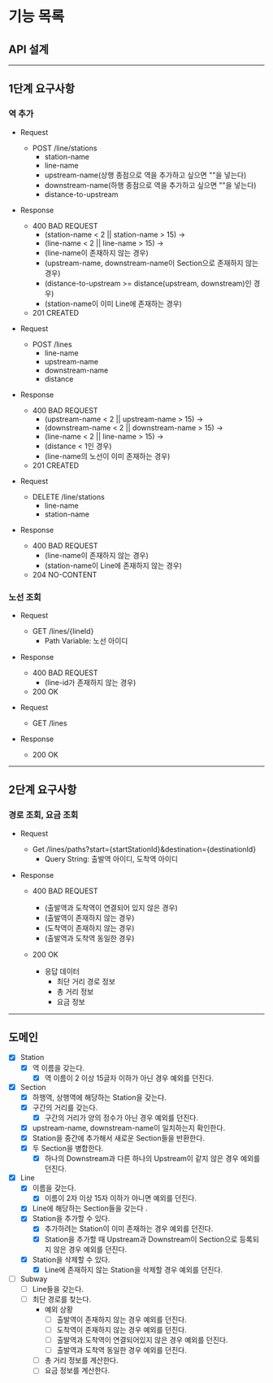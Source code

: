 # 기능 목록

## API 설계

---

## 1단계 요구사항

### 역 추가

- Request
  - POST /line/stations 
      - station-name
      - line-name
      - upstream-name(상행 종점으로 역을 추가하고 싶으면 ""을 넣는다)
      - downstream-name(하행 종점으로 역을 추가하고 싶으면 ""을 넣는다)
      - distance-to-upstream

- Response
  - 400 BAD REQUEST
    - (station-name < 2 || station-name > 15) ->
    - (line-name < 2 || line-name > 15) ->
    - (line-name이 존재하지 않는 경우)
    - (upstream-name, downstream-name이 Section으로 존재하지 않는 경우)
    - (distance-to-upstream >= distance(upstream, downstream)인 경우)
    - (station-name이 이미 Line에 존재하는 경우)
  - 201 CREATED

- Request
  - POST /lines
      - line-name 
      - upstream-name
      - downstream-name
      - distance

- Response
  - 400 BAD REQUEST
    - (upstream-name < 2 || upstream-name > 15) ->
    - (downstream-name < 2 || downstream-name > 15) ->
    - (line-name < 2 || line-name > 15) ->
    - (distance < 1인 경우)
    - (line-name의 노선이 이미 존재하는 경우)
  - 201 CREATED

- Request
  - DELETE /line/stations
      - line-name
      - station-name

- Response
  - 400 BAD REQUEST
    - (line-name이 존재하지 않는 경우)
    - (station-name이 Line에 존재하지 않는 경우)
  - 204 NO-CONTENT

### 노선 조회

- Request
  - GET /lines/{lineId}
      - Path Variable: 노선 아이디

- Response
  - 400 BAD REQUEST
    - (line-id가 존재하지 않는 경우)
  - 200 OK

- Request
  - GET /lines

- Response
  - 200 OK

---

## 2단계 요구사항

### 경로 조회, 요금 조회

- Request
  - Get /lines/paths?start={startStationId}&destination={destinationId}
    - Query String: 출발역 아이디, 도착역 아이디

- Response
  - 400 BAD REQUEST
    - (출발역과 도착역이 연결되어 있지 않은 경우)
    - (출발역이 존재하지 않는 경우)
    - (도착역이 존재하지 않는 경우)
    - (출발역과 도착역 동일한 경우)
    
  - 200 OK
    - 응답 데이터
      - 최단 거리 경로 정보
      - 총 거리 정보
      - 요금 정보

---

## 도메인

- [x] Station
  - [x] 역 이름을 갖는다.
    - [x] 역 이름이 2 이상 15글자 이하가 아닌 경우 예외를 던진다.

- [x] Section
  - [x] 하행역, 상행역에 해당하는 Station을 갖는다.
  - [x] 구간의 거리를 갖는다.
    - [x] 구간의 거리가 양의 정수가 아닌 경우 예외를 던진다.
  - [x] upstream-name, downstream-name이 일치하는지 확인한다.
  - [x] Station을 중간에 추가해서 새로운 Section들을 반환한다.
  - [x] 두 Section을 병합한다.
    - [x] 하나의 Downstream과 다른 하나의 Upstream이 같지 않은 경우 예외를 던진다.
 
- [x] Line
  - [x] 이름을 갖는다.
    - [x] 이름이 2자 이상 15자 이하가 아니면 예외를 던진다.
  - [x] Line에 해당하는 Section들을 갖는다 .
  - [x] Station을 추가할 수 있다.
    - [x] 추가하려는 Station이 이미 존재하는 경우 예외를 던진다.
    - [x] Station을 추가할 때 Upstream과 Downstream이 Section으로 등록되지 않은 경우 예외를 던진다.
  - [x] Station을 삭제할 수 있다.
    - [x] Line에 존재하지 않는 Station을 삭제할 경우 예외를 던진다.

- [ ] Subway
  - [ ] Line들을 갖는다.
  - [ ] 최단 경로를 찾는다.
    - 예외 상황
      - [ ] 출발역이 존재하지 않는 경우 예외를 던진다.
      - [ ] 도착역이 존재하지 않는 경우 예외를 던진다.
      - [ ] 출발역과 도착역이 연결되어있지 않은 경우 예외를 던진다.
      - [ ] 출발역과 도착역 동일한 경우 예외를 던진다.
    - [ ] 총 거리 정보를 계산한다.
    - [ ] 요금 정보를 계산한다.
